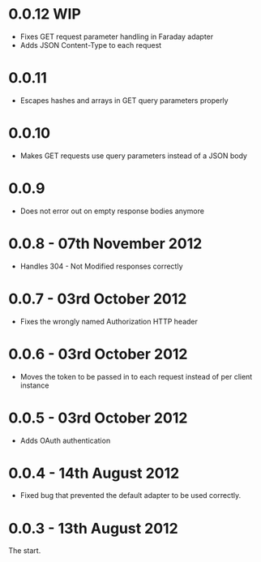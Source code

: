 # 0.0.12 WIP

* Fixes GET request parameter handling in Faraday adapter
* Adds JSON Content-Type to each request

# 0.0.11

* Escapes hashes and arrays in GET query parameters properly

# 0.0.10

* Makes GET requests use query parameters instead of a JSON body

# 0.0.9

- Does not error out on empty response bodies anymore

# 0.0.8 - 07th November 2012

- Handles 304 - Not Modified responses correctly

# 0.0.7 - 03rd October 2012

- Fixes the wrongly named Authorization HTTP header

# 0.0.6 - 03rd October 2012

- Moves the token to be passed in to each request instead of per client instance

# 0.0.5 - 03rd October 2012

- Adds OAuth authentication

# 0.0.4 - 14th August 2012

- Fixed bug that prevented the default adapter to be used correctly.

# 0.0.3 - 13th August 2012

The start.

